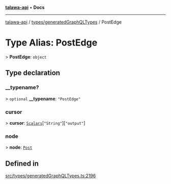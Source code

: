 [**talawa-api**](../../../README.md) • **Docs**

***

[talawa-api](../../../modules.md) / [types/generatedGraphQLTypes](../README.md) / PostEdge

# Type Alias: PostEdge

\> **PostEdge**: `object`

## Type declaration

### \_\_typename?

\> `optional` **\_\_typename**: `"PostEdge"`

### cursor

\> **cursor**: [`Scalars`](Scalars.md)\[`"String"`\]\[`"output"`\]

### node

\> **node**: [`Post`](Post.md)

## Defined in

[src/types/generatedGraphQLTypes.ts:2196](https://github.com/PalisadoesFoundation/talawa-api/blob/f4877b986932181336f42a7336754de05976cd97/src/types/generatedGraphQLTypes.ts#L2196)
